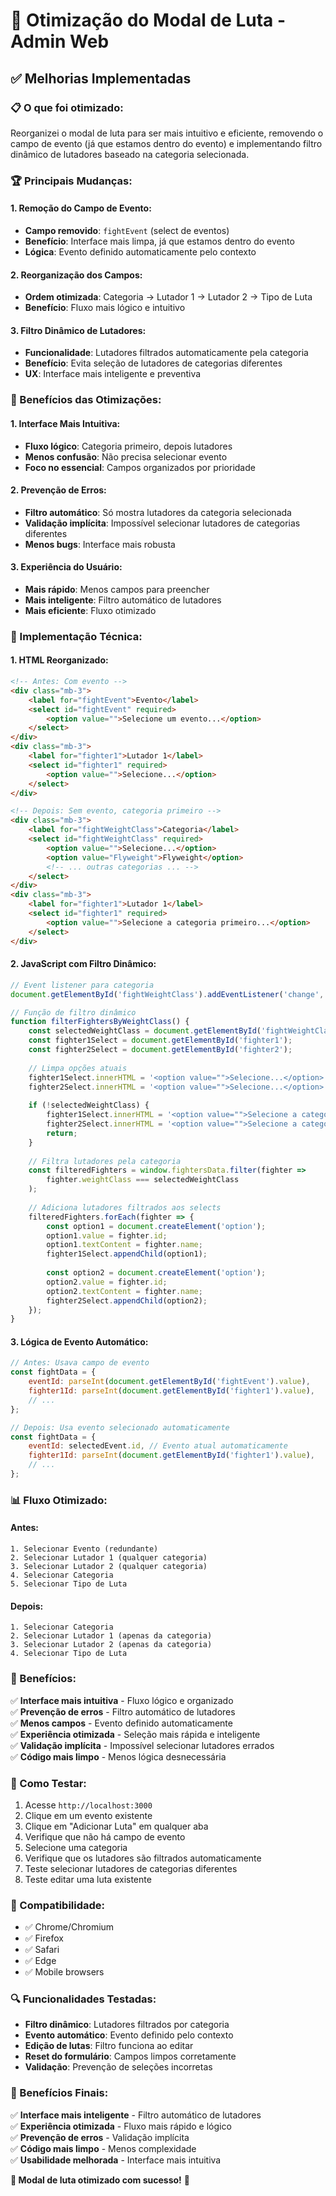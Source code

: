 # 🥊 Otimização do Modal de Luta - Admin Web

## ✅ **Melhorias Implementadas**

### **📋 O que foi otimizado:**

Reorganizei o modal de luta para ser mais intuitivo e eficiente, removendo o campo de evento (já que estamos dentro do evento) e implementando filtro dinâmico de lutadores baseado na categoria selecionada.

### **🏆 Principais Mudanças:**

#### **1. Remoção do Campo de Evento:**
- **Campo removido**: `fightEvent` (select de eventos)
- **Benefício**: Interface mais limpa, já que estamos dentro do evento
- **Lógica**: Evento definido automaticamente pelo contexto

#### **2. Reorganização dos Campos:**
- **Ordem otimizada**: Categoria → Lutador 1 → Lutador 2 → Tipo de Luta
- **Benefício**: Fluxo mais lógico e intuitivo

#### **3. Filtro Dinâmico de Lutadores:**
- **Funcionalidade**: Lutadores filtrados automaticamente pela categoria
- **Benefício**: Evita seleção de lutadores de categorias diferentes
- **UX**: Interface mais inteligente e preventiva

### **🎯 Benefícios das Otimizações:**

#### **1. Interface Mais Intuitiva:**
- **Fluxo lógico**: Categoria primeiro, depois lutadores
- **Menos confusão**: Não precisa selecionar evento
- **Foco no essencial**: Campos organizados por prioridade

#### **2. Prevenção de Erros:**
- **Filtro automático**: Só mostra lutadores da categoria selecionada
- **Validação implícita**: Impossível selecionar lutadores de categorias diferentes
- **Menos bugs**: Interface mais robusta

#### **3. Experiência do Usuário:**
- **Mais rápido**: Menos campos para preencher
- **Mais inteligente**: Filtro automático de lutadores
- **Mais eficiente**: Fluxo otimizado

### **🔧 Implementação Técnica:**

#### **1. HTML Reorganizado:**
```html
<!-- Antes: Com evento -->
<div class="mb-3">
    <label for="fightEvent">Evento</label>
    <select id="fightEvent" required>
        <option value="">Selecione um evento...</option>
    </select>
</div>
<div class="mb-3">
    <label for="fighter1">Lutador 1</label>
    <select id="fighter1" required>
        <option value="">Selecione...</option>
    </select>
</div>

<!-- Depois: Sem evento, categoria primeiro -->
<div class="mb-3">
    <label for="fightWeightClass">Categoria</label>
    <select id="fightWeightClass" required>
        <option value="">Selecione...</option>
        <option value="Flyweight">Flyweight</option>
        <!-- ... outras categorias ... -->
    </select>
</div>
<div class="mb-3">
    <label for="fighter1">Lutador 1</label>
    <select id="fighter1" required>
        <option value="">Selecione a categoria primeiro...</option>
    </select>
</div>
```

#### **2. JavaScript com Filtro Dinâmico:**
```javascript
// Event listener para categoria
document.getElementById('fightWeightClass').addEventListener('change', filterFightersByWeightClass);

// Função de filtro dinâmico
function filterFightersByWeightClass() {
    const selectedWeightClass = document.getElementById('fightWeightClass').value;
    const fighter1Select = document.getElementById('fighter1');
    const fighter2Select = document.getElementById('fighter2');
    
    // Limpa opções atuais
    fighter1Select.innerHTML = '<option value="">Selecione...</option>';
    fighter2Select.innerHTML = '<option value="">Selecione...</option>';
    
    if (!selectedWeightClass) {
        fighter1Select.innerHTML = '<option value="">Selecione a categoria primeiro...</option>';
        fighter2Select.innerHTML = '<option value="">Selecione a categoria primeiro...</option>';
        return;
    }
    
    // Filtra lutadores pela categoria
    const filteredFighters = window.fightersData.filter(fighter => 
        fighter.weightClass === selectedWeightClass
    );
    
    // Adiciona lutadores filtrados aos selects
    filteredFighters.forEach(fighter => {
        const option1 = document.createElement('option');
        option1.value = fighter.id;
        option1.textContent = fighter.name;
        fighter1Select.appendChild(option1);
        
        const option2 = document.createElement('option');
        option2.value = fighter.id;
        option2.textContent = fighter.name;
        fighter2Select.appendChild(option2);
    });
}
```

#### **3. Lógica de Evento Automático:**
```javascript
// Antes: Usava campo de evento
const fightData = {
    eventId: parseInt(document.getElementById('fightEvent').value),
    fighter1Id: parseInt(document.getElementById('fighter1').value),
    // ...
};

// Depois: Usa evento selecionado automaticamente
const fightData = {
    eventId: selectedEvent.id, // Evento atual automaticamente
    fighter1Id: parseInt(document.getElementById('fighter1').value),
    // ...
};
```

### **📊 Fluxo Otimizado:**

#### **Antes:**
```
1. Selecionar Evento (redundante)
2. Selecionar Lutador 1 (qualquer categoria)
3. Selecionar Lutador 2 (qualquer categoria)
4. Selecionar Categoria
5. Selecionar Tipo de Luta
```

#### **Depois:**
```
1. Selecionar Categoria
2. Selecionar Lutador 1 (apenas da categoria)
3. Selecionar Lutador 2 (apenas da categoria)
4. Selecionar Tipo de Luta
```

### **🎯 Benefícios:**

✅ **Interface mais intuitiva** - Fluxo lógico e organizado  
✅ **Prevenção de erros** - Filtro automático de lutadores  
✅ **Menos campos** - Evento definido automaticamente  
✅ **Experiência otimizada** - Seleção mais rápida e inteligente  
✅ **Validação implícita** - Impossível selecionar lutadores errados  
✅ **Código mais limpo** - Menos lógica desnecessária  

### **🧪 Como Testar:**

1. Acesse `http://localhost:3000`
2. Clique em um evento existente
3. Clique em "Adicionar Luta" em qualquer aba
4. Verifique que não há campo de evento
5. Selecione uma categoria
6. Verifique que os lutadores são filtrados automaticamente
7. Teste selecionar lutadores de categorias diferentes
8. Teste editar uma luta existente

### **📱 Compatibilidade:**

- ✅ Chrome/Chromium
- ✅ Firefox
- ✅ Safari
- ✅ Edge
- ✅ Mobile browsers

### **🔍 Funcionalidades Testadas:**

- **Filtro dinâmico**: Lutadores filtrados por categoria
- **Evento automático**: Evento definido pelo contexto
- **Edição de lutas**: Filtro funciona ao editar
- **Reset do formulário**: Campos limpos corretamente
- **Validação**: Prevenção de seleções incorretas

### **🎉 Benefícios Finais:**

✅ **Interface mais inteligente** - Filtro automático de lutadores  
✅ **Experiência otimizada** - Fluxo mais rápido e lógico  
✅ **Prevenção de erros** - Validação implícita  
✅ **Código mais limpo** - Menos complexidade  
✅ **Usabilidade melhorada** - Interface mais intuitiva  

**🎉 Modal de luta otimizado com sucesso!** 🥊 